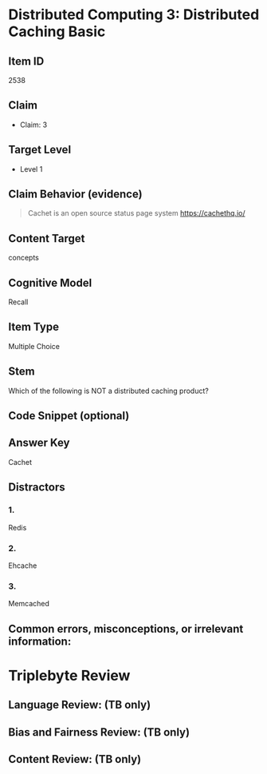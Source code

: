 # Distributed Computing 3: Distributed Caching Basic

## Item ID
2538

## Claim
- Claim: 3

## Target Level
- Level 1

## Claim Behavior (evidence)
> Cachet is an open source status page system
> https://cachethq.io/

## Content Target
concepts

## Cognitive Model
Recall

## Item Type
Multiple Choice

## Stem
Which of the following is NOT a distributed caching product?

## Code Snippet (optional)

## Answer Key
Cachet

## Distractors
### 1.
Redis

### 2.
Ehcache

### 3.
Memcached

## Common errors, misconceptions, or irrelevant information:

# Triplebyte Review

## Language Review: (TB only)

## Bias and Fairness Review: (TB only)

## Content Review: (TB only)
